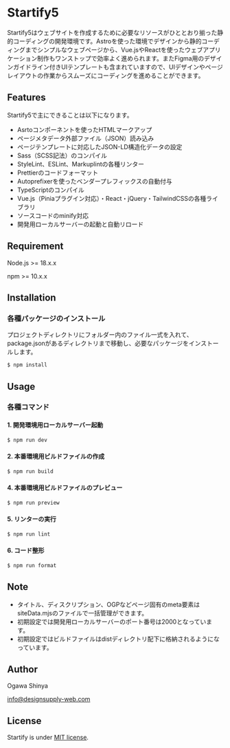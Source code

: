# Startify5

Startify5はウェブサイトを作成するために必要なリソースがひととおり揃った静的コーディングの開発環境です。Astroを使った環境でデザインから静的コーディングまでシンプルなウェブページから、Vue.jsやReactを使ったウェブアプリケーション制作もワンストップで効率よく進められます。またFigma用のデザインガイドライン付きUIテンプレートも含まれていますので、UIデザインやページレイアウトの作業からスムーズにコーディングを進めることができます。

## Features

Startify5で主にできることは以下になります。

- Asrtoコンポーネントを使ったHTMLマークアップ
- ページメタデータ外部ファイル（JSON）読み込み
- ページテンプレートに対応したJSON-LD構造化データの設定
- Sass（SCSS記法）のコンパイル
- StyleLint、ESLint、Markuplintの各種リンター
- Prettierのコードフォーマット
- Autoprefixerを使ったベンダープレフィックスの自動付与
- TypeScriptのコンパイル
- Vue.js（Piniaプラグイン対応）・React・jQuery・TailwindCSSの各種ライブラリ
- ソースコードのminify対応
- 開発用ローカルサーバーの起動と自動リロード

## Requirement

Node.js >= 18.x.x

npm >= 10.x.x

## Installation

### 各種パッケージのインストール

プロジェクトディレクトリにフォルダー内のファイル一式を入れて、package.jsonがあるディレクトリまで移動し、必要なパッケージをインストールします。

```bash
$ npm install
```

## Usage

### 各種コマンド

#### 1. 開発環境用ローカルサーバー起動

```bash
$ npm run dev
```

#### 2. 本番環境用ビルドファイルの作成

```bash
$ npm run build
```

#### 4. 本番環境用ビルドファイルのプレビュー

```bash
$ npm run preview
```

#### 5. リンターの実行

```bash
$ npm run lint
```

#### 6. コード整形

```bash
$ npm run format
```

## Note

- タイトル、ディスクリプション、OGPなどページ固有のmeta要素はsiteData.mjsのファイルで一括管理ができます。
- 初期設定では開発用ローカルサーバーのポート番号は2000となっています。
- 初期設定ではビルドファイルはdistディレクトリ配下に格納されるようになっています。

## Author

Ogawa Shinya

info@designsupply-web.com

## License

Startify is under [MIT license](https://en.wikipedia.org/wiki/MIT_License).

